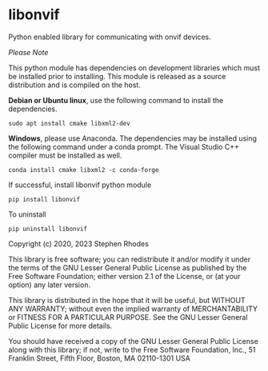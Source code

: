 # libonvif

Python enabled library for communicating with onvif devices.

*Please Note*

This python module has dependencies on development libraries which
must be installed prior to installing.  This module is released as 
a source distribution and is compiled on the host.

**Debian or Ubuntu linux**, use the following command
to install the dependencies.

```
sudo apt install cmake libxml2-dev
```

**Windows**, please use Anaconda.  The dependencies may
be installed using the following command under a conda prompt.  The 
Visual Studio C++ compiler must be installed as well.

```
conda install cmake libxml2 -c conda-forge
```

If successful, install libonvif python module

```
pip install libonvif
```
To uninstall
```
pip uninstall libonvif
```

Copyright (c) 2020, 2023 Stephen Rhodes 

 This library is free software; you can redistribute it and/or
 modify it under the terms of the GNU Lesser General Public
 License as published by the Free Software Foundation; either
 version 2.1 of the License, or (at your option) any later version.

 This library is distributed in the hope that it will be useful,
 but WITHOUT ANY WARRANTY; without even the implied warranty of
 MERCHANTABILITY or FITNESS FOR A PARTICULAR PURPOSE.  See the GNU
 Lesser General Public License for more details.

 You should have received a copy of the GNU Lesser General Public
 License along with this library; if not, write to the Free Software
 Foundation, Inc., 51 Franklin Street, Fifth Floor, Boston, MA 02110-1301 USA
